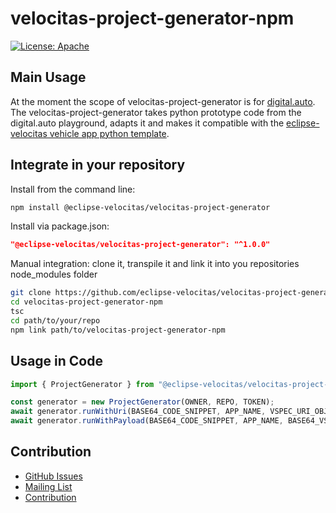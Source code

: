 # velocitas-project-generator-npm

[![License: Apache](https://img.shields.io/badge/License-Apache-yellow.svg)](http://www.apache.org/licenses/LICENSE-2.0)

## Main Usage

At the moment the scope of velocitas-project-generator is for [digital.auto](https://digitalauto.netlify.app/).
The velocitas-project-generator takes python prototype code from the digital.auto playground, adapts it and makes it compatible with the
[eclipse-velocitas vehicle app python template](https://github.com/eclipse-velocitas/vehicle-app-python-template).

## Integrate in your repository

Install from the command line:
```bash
npm install @eclipse-velocitas/velocitas-project-generator
```

Install via package.json:
```json
"@eclipse-velocitas/velocitas-project-generator": "^1.0.0"
```

Manual integration:
clone it, transpile it and link it into you repositories node_modules folder

```bash
git clone https://github.com/eclipse-velocitas/velocitas-project-generator-npm.git
cd velocitas-project-generator-npm
tsc
cd path/to/your/repo
npm link path/to/velocitas-project-generator-npm
```

## Usage in Code
```javascript
import { ProjectGenerator } from "@eclipse-velocitas/velocitas-project-generator";

const generator = new ProjectGenerator(OWNER, REPO, TOKEN);
await generator.runWithUri(BASE64_CODE_SNIPPET, APP_NAME, VSPEC_URI_OBJECT);
await generator.runWithPayload(BASE64_CODE_SNIPPET, APP_NAME, BASE64_VSPEC_PAYLOAD);
```

## Contribution
- [GitHub Issues](https://github.com/eclipse-velocitas/velocitas-project-generator-npm/issues)
- [Mailing List](https://accounts.eclipse.org/mailing-list/velocitas-dev)
- [Contribution](https://eclipse-velocitas.github.io/velocitas-docs/docs/contribution/)

